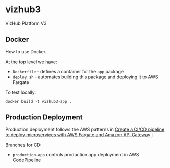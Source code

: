 # vizhub3

VizHub Platform V3

## Docker

How to use Docker.

At the top level we have:

- `Dockerfile` - defines a container for the `app` package
- `deploy.sh` - automates building this package and deploying it to AWS Fargate

To test locally:

```
docker build -t vizhub3-app .
```

## Production Deployment

Production deployment follows the AWS patterns in [Create a CI/CD pipeline to deploy microservices with AWS Fargate and Amazon API Gateway](https://docs.aws.amazon.com/prescriptive-guidance/latest/patterns/create-a-ci-cd-pipeline-to-deploy-microservices-with-aws-fargate-and-amazon-api-gateway.html)
j

Branches for CD:

- `production-app` controls production app deployment in AWS CodePipeline
